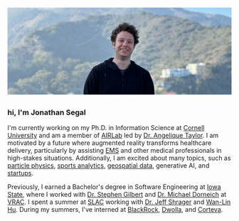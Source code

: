 # [![jonathan segal header](https://raw.githubusercontent.com/Jonathannsegal/Jonathannsegal/main/images/gh-bannner.jpg)](https://jonathansegal.io/)

### hi, I'm Jonathan Segal

I'm currently working on my Ph.D. in Information Science at [Cornell University](https://infosci.cornell.edu/content/segal) and am a member of [AIRLab](https://airlab.cis.cornell.edu/) led by [Dr. Angelique Taylor](https://tech.cornell.edu/people/angelique-taylor/). I am motivated by a future where augmented reality transforms healthcare delivery, particularly by assisting [EMS](https://www.health.ny.gov/professionals/ems/) and other medical professionals in high-stakes situations. Additionally, I am excited about many topics, such as [particle physics](https://www.linkedin.com/posts/jonathannsegal_internship-sanfrancisco-slacnationalacceleratorlaboratory-activity-6967628873400299520-J-0m/?utm_source=share&utm_medium=member_desktop), [sports analytics](https://sdmay22-35.sd.ece.iastate.edu/), [geospatial data](https://sdmay22-35.sd.ece.iastate.edu/), generative AI, and [startups](https://medium.com/@jonathannsegal/my-startup-in-college-failed-heres-what-i-learned-96fae77921a1).

Previously, I earned a Bachelor's degree in Software Engineering at [Iowa State](https://www.iastate.edu/), where I worked with [Dr. Stephen Gilbert](https://www.engineering.iastate.edu/people/profile/gilbert/) and [Dr. Michael Dorneich](https://www.imse.iastate.edu/dorneich/) at [VRAC](https://www.vrac.iastate.edu/). I spent a summer at [SLAC](https://www6.slac.stanford.edu/) working with [Dr. Jeff Shrager](https://sites.google.com/view/jeffshrager-org/home) and [Wan-Lin Hu](https://profiles.stanford.edu/wan-lin-hu). During my summers, I've interned at [BlackRock](https://www.blackrock.com/), [Dwolla](https://web.archive.org/web/20230320190202/https://www.dwolla.com/updates/my-crazy-summer-internship/?utm_campaign=Ongoing-Social&utm_content=136222797&utm_medium=social&utm_source=twitter&hss_channel=tw-84909450), and [Corteva](https://www.corteva.com/).
